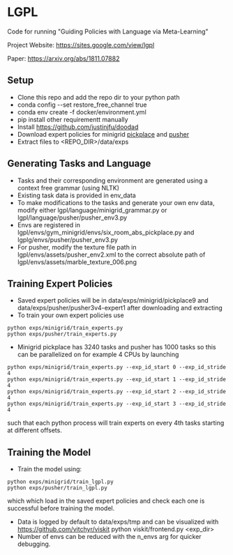 # LGPL
Code for running "Guiding Policies with Language via Meta-Learning"

Project Website: https://sites.google.com/view/lgpl

Paper: https://arxiv.org/abs/1811.07882

## Setup
- Clone this repo and add the repo dir to your python path
- conda config --set restore_free_channel true
- conda env create -f docker/environment.yml
- pip install other requirementt manually
- Install https://github.com/justinjfu/doodad
- Download expert policies for minigrid [pickplace](https://drive.google.com/file/d/1jKjdVmtKfv89nlzI47AZrd_a-HButeY0/view?usp=sharing) and [pusher](https://drive.google.com/file/d/1bho0FzFRb_bcHYeN62ePYOhcSCOPOIoh/view?usp=sharing)
- Extract files to <REPO_DIR>/data/exps

## Generating Tasks and Language
- Tasks and their corresponding environment are generated using a context free grammar (using NLTK)
- Existing task data is provided in env_data
- To make modifications to the tasks and generate your own env data, modify either lgpl/language/minigrid_grammar.py or lgpl/language/pusher/pusher_env3.py
- Envs are registered in lgpl/envs/gym_minigrid/envs/six_room_abs_pickplace.py and lgplg/envs/pusher/pusher_env3.py
- For pusher, modify the texture file path in lgpl/envs/assets/pusher_env2.xml to the correct absolute path of lgpl/envs/assets/marble_texture_006.png

## Training Expert Policies
- Saved expert policies will be in data/exps/minigrid/pickplace9 and data/exps/pusher/pusher3v4-expert1 after downloading and extracting
- To train your own expert policies use 
```
python exps/minigrid/train_experts.py
python exps/pusher/train_experts.py
```  

- Minigrid pickplace has 3240 tasks and pusher has 1000 tasks so this can be parallelized on for example 4 CPUs by launching
```
python exps/minigrid/train_experts.py --exp_id_start 0 --exp_id_stride 4
python exps/minigrid/train_experts.py --exp_id_start 1 --exp_id_stride 4
python exps/minigrid/train_experts.py --exp_id_start 2 --exp_id_stride 4
python exps/minigrid/train_experts.py --exp_id_start 3 --exp_id_stride 4
```
such that each python process will train experts on every 4th tasks starting at different offsets.


## Training the Model
- Train the model using:
```
python exps/minigrid/train_lgpl.py 
python exps/pusher/train_lgpl.py
```
which which load in the saved expert policies and check each one is successful before training the model.

- Data is logged by default to data/exps/tmp and can be visualized with https://github.com/vitchyr/viskit
python viskit/frontend.py <exp_dir>
- Number of envs can be reduced with the n_envs arg for quicker debugging.